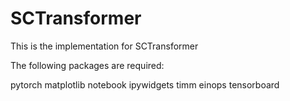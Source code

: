 # SCTransformer
This is the implementation for SCTransformer

The following packages are required:

pytorch
matplotlib
notebook
ipywidgets
timm
einops
tensorboard


